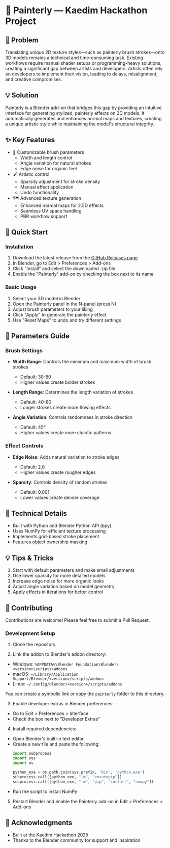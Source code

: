# 🎨 Painterly — Kaedim Hackathon Project

## 🧩 Problem
Translating unique 2D texture styles—such as painterly brush strokes—onto 3D models remains a technical and time-consuming task. Existing workflows require manual shader setups or programming-heavy solutions, creating a significant gap between artists and developers. Artists often rely on developers to implement their vision, leading to delays, misalignment, and creative compromises.

## 💡 Solution
Painterly is a Blender add-on that bridges this gap by providing an intuitive interface for generating stylized, painterly effects on 3D models. It automatically generates and enhances normal maps and textures, creating a unique artistic style while maintaining the model's structural integrity.

## ✨ Key Features
- 🎨 Customizable brush parameters
  - Width and length control
  - Angle variation for natural strokes
  - Edge noise for organic feel
- 🖌️ Artistic control
  - Sparsity adjustment for stroke density
  - Manual effect application
  - Undo functionality
- 🗺️ Advanced texture generation
  - Enhanced normal maps for 2.5D effects
  - Seamless UV space handling
  - PBR workflow support

## 🚀 Quick Start

### Installation
1. Download the latest release from the [GitHub Releases page](https://github.com/yourusername/painterly/releases)
2. In Blender, go to Edit > Preferences > Add-ons
3. Click "Install" and select the downloaded .zip file
4. Enable the "Painterly" add-on by checking the box next to its name

### Basic Usage
1. Select your 3D model in Blender
2. Open the Painterly panel in the N-panel (press N)
3. Adjust brush parameters to your liking
4. Click "Apply" to generate the painterly effect
5. Use "Reset Maps" to undo and try different settings

## 🎯 Parameters Guide

### Brush Settings
- **Width Range**: Controls the minimum and maximum width of brush strokes
  - Default: 30-50
  - Higher values create bolder strokes

- **Length Range**: Determines the length variation of strokes
  - Default: 40-80
  - Longer strokes create more flowing effects

- **Angle Variation**: Controls randomness in stroke direction
  - Default: 45°
  - Higher values create more chaotic patterns

### Effect Controls
- **Edge Noise**: Adds natural variation to stroke edges
  - Default: 2.0
  - Higher values create rougher edges

- **Sparsity**: Controls density of random strokes
  - Default: 0.001
  - Lower values create denser coverage

## 🔧 Technical Details
- Built with Python and Blender Python API (bpy)
- Uses NumPy for efficient texture processing
- Implements grid-based stroke placement
- Features object ownership masking

## 💡 Tips & Tricks
1. Start with default parameters and make small adjustments
2. Use lower sparsity for more detailed models
3. Increase edge noise for more organic looks
4. Adjust angle variation based on model geometry
5. Apply effects in iterations for better control

## 🤝 Contributing
Contributions are welcome! Please feel free to submit a Pull Request.

### Development Setup
1. Clone the repository
   
3. Link the addon to Blender's addon directory:
- Windows: `%APPDATA%\Blender Foundation\Blender\<version>\scripts\addons`
- macOS: `~/Library/Application Support/Blender/<version>/scripts/addons`
- Linux: `~/.config/blender/<version>/scripts/addons`

You can create a symbolic link or copy the `painterly` folder to this directory.

3. Enable developer extras in Blender preferences:
- Go to Edit > Preferences > Interface
- Check the box next to "Developer Extras"

4. Install required dependencies:
- Open Blender's built-in text editor
- Create a new file and paste the following:
  ```python
  import subprocess
  import sys
  import os

  python_exe = os.path.join(sys.prefix, 'bin', 'python.exe')
  subprocess.call([python_exe, "-m", "ensurepip"])
  subprocess.call([python_exe, "-m", "pip", "install", "numpy"])
  ```
- Run the script to install NumPy

5. Restart Blender and enable the Painterly add-on in Edit > Preferences > Add-ons

## 🙏 Acknowledgments
- Built at the Kaedim Hackathon 2025
- Thanks to the Blender community for support and inspiration
